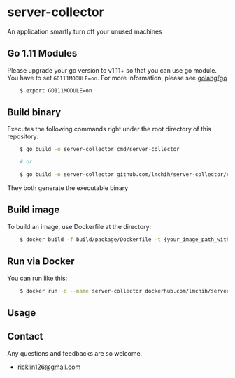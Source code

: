 # server-collector
An application smartly turn off your unused machines

## Go 1.11 Modules

Please upgrade your go version to v1.11+ so that you can use go module. You have to set `GO111MODULE=on`. For more information, please see [golang/go](https://github.com/golang/go/wiki/Modules)
```sh
    $ export GO111MODULE=on
```


## Build binary

Executes the following commands right under the root directory of this repository:
```sh
    $ go build -o server-collector cmd/server-collector

    # or

    $ go build -o server-collector github.com/lmchih/server-collector/cmd/server-collector
```

They both generate the executable binary


## Build image

To build an image, use Dockerfile at the directory:

```sh
    $ docker build -f build/package/Dockerfile -t {your_image_path_with_tags} .
```

## Run via Docker

You can run like this:
```sh
    $ docker run -d --name server-collector dockerhub.com/lmchih/server-collector
```


## Usage



## Contact

Any questions and feedbacks are so welcome.
* ricklin126@gmail.com
